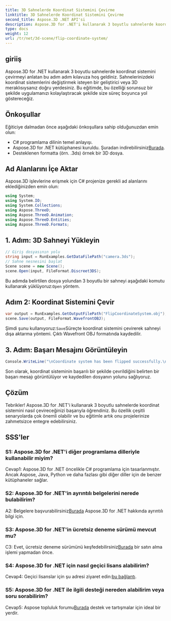 ```yaml
---
title: 3D Sahnelerde Koordinat Sistemini Çevirme
linktitle: 3D Sahnelerde Koordinat Sistemini Çevirme
second_title: Aspose.3D .NET API'si
description: Aspose.3D for .NET'i kullanarak 3 boyutlu sahnelerde koordinat sistemlerini çevirme sanatında ustalaşın. Sorunsuz uygulama için adım adım kılavuzumuzu izleyin.
type: docs
weight: 12
url: /tr/net/3d-scene/flip-coordinate-system/
---
```

## giriiş

Aspose.3D for .NET kullanarak 3 boyutlu sahnelerde koordinat sistemini çevirmeyi anlatan bu adım adım kılavuza hoş geldiniz. Sahnelerinizdeki koordinat sistemlerini değiştirmek isteyen bir geliştirici veya 3D meraklısıysanız doğru yerdesiniz. Bu eğitimde, bu özelliği sorunsuz bir şekilde uygulamanızı kolaylaştıracak şekilde size süreç boyunca yol göstereceğiz.

## Önkoşullar

Eğiticiye dalmadan önce aşağıdaki önkoşullara sahip olduğunuzdan emin olun:

- C# programlama dilinin temel anlayışı.
-  Aspose.3D for .NET kütüphanesi kuruldu. Şuradan indirebilirsiniz[Burada](https://releases.aspose.com/3d/net/).
- Desteklenen formatta (örn. .3ds) örnek bir 3D dosya.

## Ad Alanlarını İçe Aktar

Aspose.3D işlevlerine erişmek için C# projenize gerekli ad alanlarını eklediğinizden emin olun:

```csharp
using System;
using System.IO;
using System.Collections;
using Aspose.ThreeD;
using Aspose.ThreeD.Animation;
using Aspose.ThreeD.Entities;
using Aspose.ThreeD.Formats;
```

## 1. Adım: 3D Sahneyi Yükleyin

```csharp
// Giriş dosyasının yolu
string input = RunExamples.GetDataFilePath("camera.3ds");            
// Sahne nesnesini başlat
Scene scene = new Scene();
scene.Open(input, FileFormat.Discreet3DS);
```

 Bu adımda belirtilen dosya yolundan 3 boyutlu bir sahneyi aşağıdaki komutu kullanarak yüklüyoruz:`Open` yöntem.

## Adım 2: Koordinat Sistemini Çevir

```csharp
var output = RunExamples.GetOutputFilePath("FlipCoordinateSystem.obj");
scene.Save(output, FileFormat.WavefrontOBJ);
```

 Şimdi şunu kullanıyoruz:`Save`Süreçte koordinat sistemini çevirerek sahneyi dışa aktarma yöntemi. Çıktı Wavefront OBJ formatında kaydedilir.

## 3. Adım: Başarı Mesajını Görüntüleyin

```csharp
Console.WriteLine("\nCoordinate system has been flipped successfully.\nFile saved at " + output);
```

Son olarak, koordinat sisteminin başarılı bir şekilde çevrildiğini belirten bir başarı mesajı görüntülüyor ve kaydedilen dosyanın yolunu sağlıyoruz.

## Çözüm

Tebrikler! Aspose.3D for .NET'i kullanarak 3 boyutlu sahnelerde koordinat sistemini nasıl çevireceğinizi başarıyla öğrendiniz. Bu özellik çeşitli senaryolarda çok önemli olabilir ve bu eğitimle artık onu projelerinize zahmetsizce entegre edebilirsiniz.

## SSS'ler

### S1: Aspose.3D for .NET'i diğer programlama dilleriyle kullanabilir miyim?

Cevap1: Aspose.3D for .NET öncelikle C# programlama için tasarlanmıştır. Ancak Aspose, Java, Python ve daha fazlası gibi diğer diller için de benzer kütüphaneler sağlar.

### S2: Aspose.3D for .NET'in ayrıntılı belgelerini nerede bulabilirim?

 A2: Belgelere başvurabilirsiniz[Burada](https://reference.aspose.com/3d/net/) Aspose.3D for .NET hakkında ayrıntılı bilgi için.

### S3: Aspose.3D for .NET'in ücretsiz deneme sürümü mevcut mu?

C3: Evet, ücretsiz deneme sürümünü keşfedebilirsiniz[Burada](https://releases.aspose.com/) bir satın alma işlemi yapmadan önce.

### S4: Aspose.3D for .NET için nasıl geçici lisans alabilirim?

 Cevap4: Geçici lisanslar için şu adresi ziyaret edin:[bu bağlantı](https://purchase.aspose.com/temporary-license/).

### S5: Aspose.3D for .NET ile ilgili desteği nereden alabilirim veya soru sorabilirim?

 Cevap5: Aspose topluluk forumu[Burada](https://forum.aspose.com/c/3d/18) destek ve tartışmalar için ideal bir yerdir.
